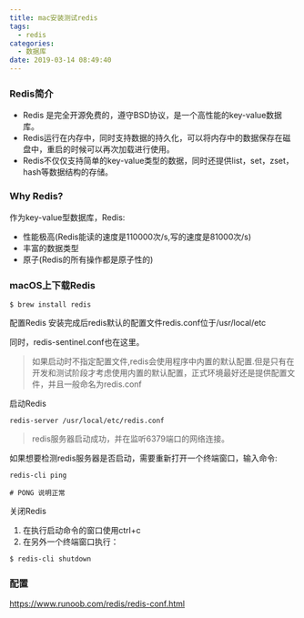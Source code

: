 ```yaml
---
title: mac安装测试redis
tags:
  - redis
categories:
  - 数据库
date: 2019-03-14 08:49:40
---
```

### Redis简介
- Redis 是完全开源免费的，遵守BSD协议，是一个高性能的key-value数据库。
- Redis运行在内存中，同时支持数据的持久化，可以将内存中的数据保存在磁盘中，重启的时候可以再次加载进行使用。
- Redis不仅仅支持简单的key-value类型的数据，同时还提供list，set，zset，hash等数据结构的存储。

### Why Redis?

作为key-value型数据库，Redis:
- 性能极高(Redis能读的速度是110000次/s,写的速度是81000次/s)
- 丰富的数据类型
- 原子(Redis的所有操作都是原子性的)

### macOS上下载Redis

```
$ brew install redis
```

配置Redis
安装完成后redis默认的配置文件redis.conf位于/usr/local/etc

同时，redis-sentinel.conf也在这里。
> 如果启动时不指定配置文件,redis会使用程序中内置的默认配置.但是只有在开发和测试阶段才考虑使用内置的默认配置，正式环境最好还是提供配置文件，并且一般命名为redis.conf


启动Redis
```
redis-server /usr/local/etc/redis.conf
```
> redis服务器启动成功，并在监听6379端口的网络连接。

如果想要检测redis服务器是否启动，需要重新打开一个终端窗口，输入命令:

```
redis-cli ping

# PONG 说明正常
```

关闭Redis

1. 在执行启动命令的窗口使用ctrl+c
1. 在另外一个终端窗口执行：
```
$ redis-cli shutdown
```

### 配置

https://www.runoob.com/redis/redis-conf.html
